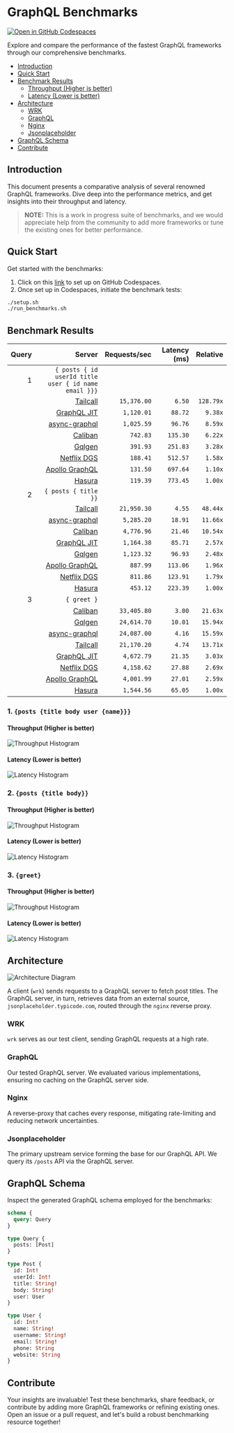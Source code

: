 # GraphQL Benchmarks <!-- omit from toc -->

[![Open in GitHub Codespaces](https://github.com/codespaces/badge.svg)](https://codespaces.new/tailcallhq/graphql-benchmarks)

Explore and compare the performance of the fastest GraphQL frameworks through our comprehensive benchmarks.

- [Introduction](#introduction)
- [Quick Start](#quick-start)
- [Benchmark Results](#benchmark-results)
  - [Throughput (Higher is better)](#throughput-higher-is-better)
  - [Latency (Lower is better)](#latency-lower-is-better)
- [Architecture](#architecture)
  - [WRK](#wrk)
  - [GraphQL](#graphql)
  - [Nginx](#nginx)
  - [Jsonplaceholder](#jsonplaceholder)
- [GraphQL Schema](#graphql-schema)
- [Contribute](#contribute)

[Tailcall]: https://github.com/tailcallhq/tailcall
[Gqlgen]: https://github.com/99designs/gqlgen
[Apollo GraphQL]: https://github.com/apollographql/apollo-server
[Netflix DGS]: https://github.com/netflix/dgs-framework
[Caliban]: https://github.com/ghostdogpr/caliban
[async-graphql]: https://github.com/async-graphql/async-graphql
[Hasura]: https://github.com/hasura/graphql-engine
[GraphQL JIT]: https://github.com/zalando-incubator/graphql-jit

## Introduction

This document presents a comparative analysis of several renowned GraphQL frameworks. Dive deep into the performance metrics, and get insights into their throughput and latency.

> **NOTE:** This is a work in progress suite of benchmarks, and we would appreciate help from the community to add more frameworks or tune the existing ones for better performance.

## Quick Start

Get started with the benchmarks:

1. Click on this [link](https://codespaces.new/tailcallhq/graphql-benchmarks) to set up on GitHub Codespaces.
2. Once set up in Codespaces, initiate the benchmark tests:

```bash
./setup.sh
./run_benchmarks.sh
```

## Benchmark Results

<!-- PERFORMANCE_RESULTS_START -->

| Query | Server | Requests/sec | Latency (ms) | Relative |
|-------:|--------:|--------------:|--------------:|---------:|
| 1 | `{ posts { id userId title user { id name email }}}` |
|| [Tailcall] | `15,376.00` | `6.50` | `128.79x` |
|| [GraphQL JIT] | `1,120.01` | `88.72` | `9.38x` |
|| [async-graphql] | `1,025.59` | `96.76` | `8.59x` |
|| [Caliban] | `742.83` | `135.30` | `6.22x` |
|| [Gqlgen] | `391.93` | `251.83` | `3.28x` |
|| [Netflix DGS] | `188.41` | `512.57` | `1.58x` |
|| [Apollo GraphQL] | `131.50` | `697.64` | `1.10x` |
|| [Hasura] | `119.39` | `773.45` | `1.00x` |
| 2 | `{ posts { title }}` |
|| [Tailcall] | `21,950.30` | `4.55` | `48.44x` |
|| [async-graphql] | `5,285.20` | `18.91` | `11.66x` |
|| [Caliban] | `4,776.96` | `21.46` | `10.54x` |
|| [GraphQL JIT] | `1,164.38` | `85.71` | `2.57x` |
|| [Gqlgen] | `1,123.32` | `96.93` | `2.48x` |
|| [Apollo GraphQL] | `887.99` | `113.06` | `1.96x` |
|| [Netflix DGS] | `811.86` | `123.91` | `1.79x` |
|| [Hasura] | `453.12` | `223.39` | `1.00x` |
| 3 | `{ greet }` |
|| [Caliban] | `33,405.80` | `3.00` | `21.63x` |
|| [Gqlgen] | `24,614.70` | `10.01` | `15.94x` |
|| [async-graphql] | `24,087.00` | `4.16` | `15.59x` |
|| [Tailcall] | `21,170.20` | `4.74` | `13.71x` |
|| [GraphQL JIT] | `4,672.79` | `21.35` | `3.03x` |
|| [Netflix DGS] | `4,158.62` | `27.88` | `2.69x` |
|| [Apollo GraphQL] | `4,001.99` | `27.01` | `2.59x` |
|| [Hasura] | `1,544.56` | `65.05` | `1.00x` |

<!-- PERFORMANCE_RESULTS_END -->



### 1. `{posts {title body user {name}}}`
#### Throughput (Higher is better)

![Throughput Histogram](assets/req_sec_histogram1.png)

#### Latency (Lower is better)

![Latency Histogram](assets/latency_histogram1.png)

### 2. `{posts {title body}}`
#### Throughput (Higher is better)

![Throughput Histogram](assets/req_sec_histogram2.png)

#### Latency (Lower is better)

![Latency Histogram](assets/latency_histogram2.png)

### 3. `{greet}`
#### Throughput (Higher is better)

![Throughput Histogram](assets/req_sec_histogram3.png)

#### Latency (Lower is better)

![Latency Histogram](assets/latency_histogram3.png)

## Architecture

![Architecture Diagram](assets/architecture.png)

A client (`wrk`) sends requests to a GraphQL server to fetch post titles. The GraphQL server, in turn, retrieves data from an external source, `jsonplaceholder.typicode.com`, routed through the `nginx` reverse proxy.

### WRK

`wrk` serves as our test client, sending GraphQL requests at a high rate.

### GraphQL

Our tested GraphQL server. We evaluated various implementations, ensuring no caching on the GraphQL server side.

### Nginx

A reverse-proxy that caches every response, mitigating rate-limiting and reducing network uncertainties.

### Jsonplaceholder

The primary upstream service forming the base for our GraphQL API. We query its `/posts` API via the GraphQL server.

## GraphQL Schema

Inspect the generated GraphQL schema employed for the benchmarks:

```graphql
schema {
  query: Query
}

type Query {
  posts: [Post]
}

type Post {
  id: Int!
  userId: Int!
  title: String!
  body: String!
  user: User
}

type User {
  id: Int!
  name: String!
  username: String!
  email: String!
  phone: String
  website: String
}
```

## Contribute

Your insights are invaluable! Test these benchmarks, share feedback, or contribute by adding more GraphQL frameworks or refining existing ones. Open an issue or a pull request, and let's build a robust benchmarking resource together!

